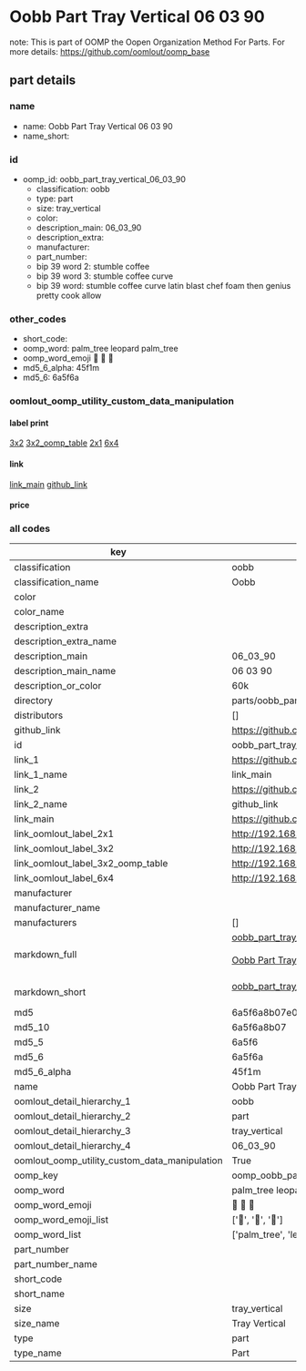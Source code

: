 # Oobb Part Tray Vertical 06 03 90  

note: This is part of OOMP the Oopen Organization Method For Parts. For more details: https://github.com/oomlout/oomp_base

##  part details





### name
* name: Oobb Part Tray Vertical 06 03 90
* name_short: 
### id
* oomp_id: oobb_part_tray_vertical_06_03_90
  * classification: oobb
  * type: part
  * size: tray_vertical
  * color: 
  * description_main: 06_03_90
  * description_extra: 
  * manufacturer: 
  * part_number: 
  * bip 39 word 2: stumble coffee
  * bip 39 word 3: stumble coffee curve
  * bip 39 word: stumble coffee curve latin blast chef foam then genius pretty cook allow

### other_codes
* short_code: 
* oomp_word: palm_tree leopard palm_tree
* oomp_word_emoji :palm_tree: :leopard: :palm_tree:
* md5_6_alpha: 45f1m
* md5_6: 6a5f6a






### oomlout_oomp_utility_custom_data_manipulation
#### label print
[3x2](http://192.168.1.245:1112/?label=oomp%2045f1m)
[3x2_oomp_table](http://192.168.1.107:1112/?label=oomp%2045f1m)
[2x1](http://192.168.1.242:1112/?label=oomp%2045f1m)
[6x4](http://192.168.1.55:1112/?label=oomp%2045f1m)    

#### link

[link_main](https://github.com/oomlout/oomlout_oomp_current_version_messy/tree/main/parts/oobb_part_tray_vertical_06_03_90) [github_link](https://github.com/oomlout/oomlout_oomp_part_src/tree/main/parts/oobb_part_tray_vertical_06_03_90)                             

#### price







### all codes 
| key | value |  
| --- | --- |  
| classification | oobb |  
| classification_name | Oobb |  
| color |  |  
| color_name |  |  
| description_extra |  |  
| description_extra_name |  |  
| description_main | 06_03_90 |  
| description_main_name | 06 03 90 |  
| description_or_color | 60k |  
| directory | parts/oobb_part_tray_vertical_06_03_90 |  
| distributors | [] |  
| github_link | https://github.com/oomlout/oomlout_oomp_part_src/tree/main/parts/oobb_part_tray_vertical_06_03_90 |  
| id | oobb_part_tray_vertical_06_03_90 |  
| link_1 | https://github.com/oomlout/oomlout_oomp_current_version_messy/tree/main/parts/oobb_part_tray_vertical_06_03_90 |  
| link_1_name | link_main |  
| link_2 | https://github.com/oomlout/oomlout_oomp_part_src/tree/main/parts/oobb_part_tray_vertical_06_03_90 |  
| link_2_name | github_link |  
| link_main | https://github.com/oomlout/oomlout_oomp_current_version_messy/tree/main/parts/oobb_part_tray_vertical_06_03_90 |  
| link_oomlout_label_2x1 | http://192.168.1.242:1112/?label=oomp%2045f1m |  
| link_oomlout_label_3x2 | http://192.168.1.245:1112/?label=oomp%2045f1m |  
| link_oomlout_label_3x2_oomp_table | http://192.168.1.107:1112/?label=oomp%2045f1m |  
| link_oomlout_label_6x4 | http://192.168.1.55:1112/?label=oomp%2045f1m |  
| manufacturer |  |  
| manufacturer_name |  |  
| manufacturers | [] |  
| markdown_full | [oobb_part_tray_vertical_06_03_90](https://github.com/oomlout/oomlout_oomp_current_version_messy/tree/main/parts/oobb_part_tray_vertical_06_03_90)<br>[](https://github.com/oomlout/oomlout_oomp_current_version_messy/tree/main/parts/oobb_part_tray_vertical_06_03_90)<br>[Oobb Part Tray Vertical 06 03 90](https://github.com/oomlout/oomlout_oomp_current_version_messy/tree/main/parts/oobb_part_tray_vertical_06_03_90)<br><br> |  
| markdown_short | [oobb_part_tray_vertical_06_03_90](https://github.com/oomlout/oomlout_oomp_current_version_messy/tree/main/parts/oobb_part_tray_vertical_06_03_90)<br><br> |  
| md5 | 6a5f6a8b07e02b409d0bb7d66c8b4ebd |  
| md5_10 | 6a5f6a8b07 |  
| md5_5 | 6a5f6 |  
| md5_6 | 6a5f6a |  
| md5_6_alpha | 45f1m |  
| name | Oobb Part Tray Vertical 06 03 90 |  
| oomlout_detail_hierarchy_1 | oobb |  
| oomlout_detail_hierarchy_2 | part |  
| oomlout_detail_hierarchy_3 | tray_vertical |  
| oomlout_detail_hierarchy_4 | 06_03_90 |  
| oomlout_oomp_utility_custom_data_manipulation | True |  
| oomp_key | oomp_oobb_part_tray_vertical_06_03_90 |  
| oomp_word | palm_tree leopard palm_tree |  
| oomp_word_emoji | :palm_tree: :leopard: :palm_tree: |  
| oomp_word_emoji_list | [':palm_tree:', ':leopard:', ':palm_tree:'] |  
| oomp_word_list | ['palm_tree', 'leopard', 'palm_tree'] |  
| part_number |  |  
| part_number_name |  |  
| short_code |  |  
| short_name |  |  
| size | tray_vertical |  
| size_name | Tray Vertical |  
| type | part |  
| type_name | Part |  
